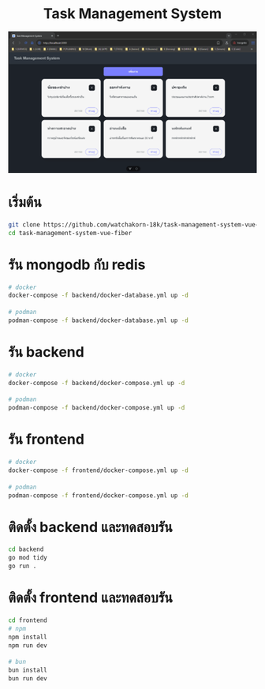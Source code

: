 <div align="center">

# Task Management System

![](example.gif)

</div>

# เริ่มต้น

```bash
git clone https://github.com/watchakorn-18k/task-management-system-vue-fiber
cd task-management-system-vue-fiber

```

# รัน mongodb กับ redis
```bash
# docker
docker-compose -f backend/docker-database.yml up -d

# podman
podman-compose -f backend/docker-database.yml up -d
```

# รัน backend
```bash
# docker
docker-compose -f backend/docker-compose.yml up -d

# podman
podman-compose -f backend/docker-compose.yml up -d
```

# รัน frontend
```bash
# docker
docker-compose -f frontend/docker-compose.yml up -d

# podman
podman-compose -f frontend/docker-compose.yml up -d
```

# ติดตั้ง backend และทดสอบรัน
```bash
cd backend
go mod tidy
go run .
```

# ติดตั้ง frontend และทดสอบรัน
```bash
cd frontend
# npm
npm install
npm run dev

# bun
bun install
bun run dev
```


